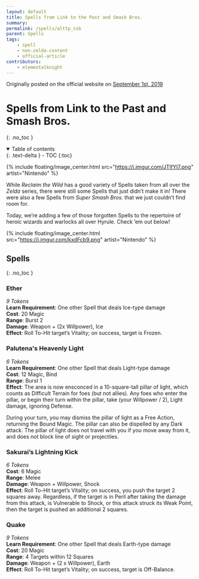 ```yaml
---
layout: default
title: Spells from Link to the Past and Smash Bros.
summary:
permalink: /spells/alttp_ssb
parent: Spells
tags:
    - spell
    - non-zelda-content
    - official-article
contributors:
    - elementalknight
---
```


Originally posted on the official website on [September 1st, 2019](https://reclaimthewild.net/index.php/2019/09/01/post-idea-new-spells/)

# Spells from Link to the Past and Smash Bros.
{: .no_toc }

<details open markdown="block">
  <summary>
    Table of contents
  </summary>
  {: .text-delta }
- TOC
{:toc}
</details>

{% include floating/image_center.html src="https://i.imgur.com/JTlfYI7.png" artist="Nintendo" %}

While *Reclaim the Wild* has a good variety of Spells taken from all over the *Zelda* series, there were still some Spells that just didn’t make it in! There were also a few Spells from *Super Smash Bros.* that we just couldn’t find room for.

Today, we’re adding a few of those forgotten Spells to the repertoire of heroic wizards and warlocks all over Hyrule. Check ’em out below!

{% include floating/image_center.html src="https://i.imgur.com/kxdFcb9.png" artist="Nintendo" %}

## Spells
{: .no_toc }

### Ether

*9 Tokens*  
**Learn Requirement**: One other Spell that deals Ice-type damage  
**Cost**: 20 Magic  
**Range**: Burst 2  
**Damage**: Weapon + (2x Willpower), Ice  
**Effect**: Roll To-Hit target’s Vitality; on success, target is Frozen.

### Palutena's Heavenly Light

*6 Tokens*  
**Learn Requirement**: One other Spell that deals Light-type damage  
**Cost**: 12 Magic, Bind  
**Range**: Burst 1  
**Effect**: The area is now ensconced in a 10-square-tall pillar of light, which counts as Difficult Terrain for foes (but not allies). Any foes who enter the pillar, or begin their turn within the pillar, take (your Willpower / 2), Light damage, ignoring Defense. 

During your turn, you may dismiss the pillar of light as a Free Action, returning the Bound Magic. The pillar can also be dispelled by any Dark attack. The pillar of light does not travel with you if you move away from it, and does not block line of sight or projectiles. 

### Sakurai’s Lightning Kick

*6 Tokens*  
**Cost**: 6 Magic  
**Range**: Melee  
**Damage**: Weapon + Willpower, Shock  
**Effect**: Roll To-Hit target’s Vitality; on success, you push the target 2 squares away. Regardless, if the target is in Peril after taking the damage from this attack, is Vulnerable to Shock, or this attack struck its Weak Point, then the target is pushed an additional 2 squares.

### Quake

*9 Tokens*  
**Learn Requirement**: One other Spell that deals Earth-type damage  
**Cost**: 20 Magic  
**Range**: 4 Targets within 12 Squares  
**Damage**: Weapon + (2 x Willpower), Earth  
**Effect**: Roll To-Hit target’s Vitality; on success, target is Off-Balance.
